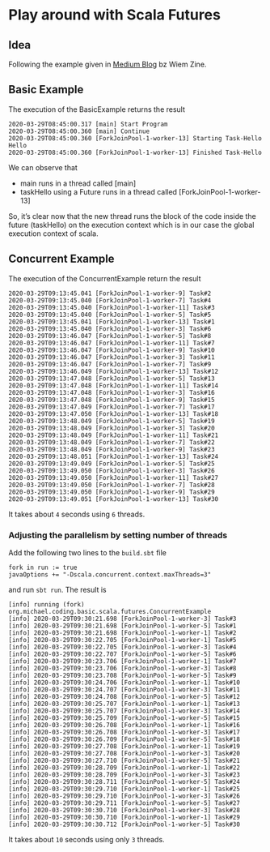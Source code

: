 # Play around with Scala Futures

## Idea
Following the example given in [Medium Blog](https://medium.com/@wiemzin/when-we-want-to-run-a-simple-code-using-future-we-get-a-compile-error-that-we-need-an-execution-ba416fca3739) bz Wiem Zine. 

## Basic Example
The execution of the BasicExample returns the result
```shell script
2020-03-29T08:45:00.317 [main] Start Program
2020-03-29T08:45:00.360 [main] Continue
2020-03-29T08:45:00.360 [ForkJoinPool-1-worker-13] Starting Task-Hello
Hello
2020-03-29T08:45:00.360 [ForkJoinPool-1-worker-13] Finished Task-Hello
```

We can observe that
* main runs in a thread called [main]
* taskHello using a Future runs in a thread called [ForkJoinPool-1-worker-13] 

So, it’s clear now that the new thread runs the block of the code inside the future (taskHello) on the execution context
 which is in our case the global execution context of scala.
 
## Concurrent Example
The execution of the ConcurrentExample return the result
```shell script
2020-03-29T09:13:45.041 [ForkJoinPool-1-worker-9] Task#2
2020-03-29T09:13:45.040 [ForkJoinPool-1-worker-7] Task#4
2020-03-29T09:13:45.040 [ForkJoinPool-1-worker-11] Task#3
2020-03-29T09:13:45.040 [ForkJoinPool-1-worker-5] Task#5
2020-03-29T09:13:45.041 [ForkJoinPool-1-worker-13] Task#1
2020-03-29T09:13:45.040 [ForkJoinPool-1-worker-3] Task#6
2020-03-29T09:13:46.047 [ForkJoinPool-1-worker-5] Task#8
2020-03-29T09:13:46.047 [ForkJoinPool-1-worker-11] Task#7
2020-03-29T09:13:46.047 [ForkJoinPool-1-worker-9] Task#10
2020-03-29T09:13:46.047 [ForkJoinPool-1-worker-3] Task#11
2020-03-29T09:13:46.047 [ForkJoinPool-1-worker-7] Task#9
2020-03-29T09:13:46.049 [ForkJoinPool-1-worker-13] Task#12
2020-03-29T09:13:47.048 [ForkJoinPool-1-worker-5] Task#13
2020-03-29T09:13:47.048 [ForkJoinPool-1-worker-11] Task#14
2020-03-29T09:13:47.048 [ForkJoinPool-1-worker-3] Task#16
2020-03-29T09:13:47.048 [ForkJoinPool-1-worker-9] Task#15
2020-03-29T09:13:47.049 [ForkJoinPool-1-worker-7] Task#17
2020-03-29T09:13:47.050 [ForkJoinPool-1-worker-13] Task#18
2020-03-29T09:13:48.049 [ForkJoinPool-1-worker-5] Task#19
2020-03-29T09:13:48.049 [ForkJoinPool-1-worker-3] Task#20
2020-03-29T09:13:48.049 [ForkJoinPool-1-worker-11] Task#21
2020-03-29T09:13:48.049 [ForkJoinPool-1-worker-7] Task#22
2020-03-29T09:13:48.049 [ForkJoinPool-1-worker-9] Task#23
2020-03-29T09:13:48.051 [ForkJoinPool-1-worker-13] Task#24
2020-03-29T09:13:49.049 [ForkJoinPool-1-worker-5] Task#25
2020-03-29T09:13:49.050 [ForkJoinPool-1-worker-3] Task#26
2020-03-29T09:13:49.050 [ForkJoinPool-1-worker-11] Task#27
2020-03-29T09:13:49.050 [ForkJoinPool-1-worker-7] Task#28
2020-03-29T09:13:49.050 [ForkJoinPool-1-worker-9] Task#29
2020-03-29T09:13:49.051 [ForkJoinPool-1-worker-13] Task#30
```
It takes about `4` seconds using `6` threads.

### Adjusting the parallelism by setting number of threads
Add the following two lines to the `build.sbt` file
```shell script
fork in run := true
javaOptions += "-Dscala.concurrent.context.maxThreads=3"
```
and run `sbt run`. The result is 
```shell script
[info] running (fork) org.michael.coding.basic.scala.futures.ConcurrentExample 
[info] 2020-03-29T09:30:21.698 [ForkJoinPool-1-worker-3] Task#3
[info] 2020-03-29T09:30:21.698 [ForkJoinPool-1-worker-5] Task#1
[info] 2020-03-29T09:30:21.698 [ForkJoinPool-1-worker-1] Task#2
[info] 2020-03-29T09:30:22.705 [ForkJoinPool-1-worker-1] Task#5
[info] 2020-03-29T09:30:22.705 [ForkJoinPool-1-worker-3] Task#4
[info] 2020-03-29T09:30:22.707 [ForkJoinPool-1-worker-5] Task#6
[info] 2020-03-29T09:30:23.706 [ForkJoinPool-1-worker-1] Task#7
[info] 2020-03-29T09:30:23.706 [ForkJoinPool-1-worker-3] Task#8
[info] 2020-03-29T09:30:23.708 [ForkJoinPool-1-worker-5] Task#9
[info] 2020-03-29T09:30:24.706 [ForkJoinPool-1-worker-1] Task#10
[info] 2020-03-29T09:30:24.707 [ForkJoinPool-1-worker-3] Task#11
[info] 2020-03-29T09:30:24.708 [ForkJoinPool-1-worker-5] Task#12
[info] 2020-03-29T09:30:25.707 [ForkJoinPool-1-worker-1] Task#13
[info] 2020-03-29T09:30:25.707 [ForkJoinPool-1-worker-3] Task#14
[info] 2020-03-29T09:30:25.709 [ForkJoinPool-1-worker-5] Task#15
[info] 2020-03-29T09:30:26.708 [ForkJoinPool-1-worker-1] Task#16
[info] 2020-03-29T09:30:26.708 [ForkJoinPool-1-worker-3] Task#17
[info] 2020-03-29T09:30:26.709 [ForkJoinPool-1-worker-5] Task#18
[info] 2020-03-29T09:30:27.708 [ForkJoinPool-1-worker-1] Task#19
[info] 2020-03-29T09:30:27.708 [ForkJoinPool-1-worker-3] Task#20
[info] 2020-03-29T09:30:27.710 [ForkJoinPool-1-worker-5] Task#21
[info] 2020-03-29T09:30:28.709 [ForkJoinPool-1-worker-1] Task#22
[info] 2020-03-29T09:30:28.709 [ForkJoinPool-1-worker-3] Task#23
[info] 2020-03-29T09:30:28.711 [ForkJoinPool-1-worker-5] Task#24
[info] 2020-03-29T09:30:29.710 [ForkJoinPool-1-worker-1] Task#25
[info] 2020-03-29T09:30:29.710 [ForkJoinPool-1-worker-3] Task#26
[info] 2020-03-29T09:30:29.711 [ForkJoinPool-1-worker-5] Task#27
[info] 2020-03-29T09:30:30.710 [ForkJoinPool-1-worker-3] Task#28
[info] 2020-03-29T09:30:30.710 [ForkJoinPool-1-worker-1] Task#29
[info] 2020-03-29T09:30:30.712 [ForkJoinPool-1-worker-5] Task#30
```
It takes about `10` seconds using only `3` threads.
